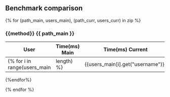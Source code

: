 ## Benchmark comparison
{% for (path_main, users_main), (path_curr, users_curr) in zip %}
### {{method}} {{ path_main }}

| User | Time(ms) Main | Time(ms) Current | Ratio Main/Current | Size(Kb) Main | Size(Kb) Current |
| -- | -- | -- | -- | -- | -- |
{% for i in range(users_main|length) %}| {{users_main[i].get("username")}} | {{users_main[i].get('time')}} | {{users_curr[i].get('time')}} | <span style="{% if (users_main[i].get('time') / users_curr[i].get('time')) > 2* (users_main[i].get('time') / users_curr[i].get('time')) %} color:red; {% endif %}"> {{ "%.2f"| format(users_main[i].get('time') / users_curr[i].get('time')) }} </span>| {{users_main[i].get('size')}} |{{users_curr[i].get('size')}} |
{%endfor%}

{% endfor %}
